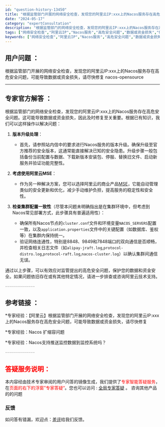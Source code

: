 ```yaml
---
id: "question-history-13450"
title: "根据监管部门开展的网络安全检查，发现您的阿里云IP:xxx上的Nacos服务存在高危安全问题，可能导致数据 nacos-opensource"
date: "2024-05-17"
category: "expertConsultation"
description: "根据监管部门的网络安全检查，发现您的阿里云IP:xxx上的Nacos服务存在高危安全问题。这可能导致数据或资金损失，因此及时修复至关重要。根据已有知识，我们可以这样操作以解决问题：1. **版本升级处理**：   - 首先，请参照站内信中的要求进行Nacos服务的版本升级。确保升级至官方推荐的安全版"
tags: ["网络安全检查","阿里云IP","Nacos服务","高危安全问题","数据或资金损失","修复"]
keywords: ["网络安全检查","阿里云IP","Nacos服务","高危安全问题","数据或资金损失","修复"]
---
```


## 用户问题 ： 
 根据监管部门开展的网络安全检查，发现您的阿里云IP:xxx上的Nacos服务存在高危安全问题，可能导致数据或资金损失，请尽快修复 nacos-opensource 

---------------
## 专家官方解答 ：

根据监管部门的网络安全检查，发现您的阿里云IP:xxx上的Nacos服务存在高危安全问题。这可能导致数据或资金损失，因此及时修复至关重要。根据已有知识，我们可以这样操作以解决问题：

1. **版本升级处理**：
   - 首先，请参照站内信中的要求进行Nacos服务的版本升级。确保升级至官方推荐的安全版本，这通常能直接解决已知的安全隐患。升级步骤一般包括备份当前配置与数据、下载新版本安装包、停服、替换旧文件、启动新服务并验证功能完整性。

2. **考虑使用阿里云MSE**：
   - 作为另一种解决方案，您可以选择阿里云的商业产品[MSE](https://www.aliyun.com/product/aliware/mse?spm=5176.28093861.0.0.5043510c7WFzAm&scm=20140722.X_data-499c7d713c8221078253._.V_1)，它能自动管理类似的安全更新和优化，减少手动维护负担，提高服务的稳定性和安全性。

3. **检查集群配置一致性**（尽管本问题未明确指出是在集群环境中，但考虑到Nacos常见部署方式，此步骤具有普遍适用性）：
   - 确保所有Nacos节点的`cluster.conf`文件和环境变量`NACOS_SERVERS`配置一致，以及`application.properties`文件中的关键配置（如数据库、鉴权等）在集群内保持统一。
   - 验证网络连通性，特别是8848、9849和7848端口的双向通信是否顺畅，并检查相关日志文件（如`alipay-jraft.log`,`protocol-distro.log`,`protocol-raft.log`,`nacos-cluster.log`）以确认集群间通信无误。

通过以上步骤，可以有效应对监管提出的高危安全问题，保护您的数据和资金安全。如果问题依旧存在或有其他特定情况，请进一步排查或咨询阿里云技术支持。


<font color="#949494">---------------</font> 


## 参考链接 ：

*专家经验：【阿里云】根据监管部门开展的网络安全检查，发现您的阿里云IP:xxx上的Nacos服务存在高危安全问题，可能导致数据或资金损失，请尽快修复 
 
 *专家经验：Nacos 扩缩容问题 
 
 *专家经验：Nacos支持推送监控数据到监控系统吗？ 


 <font color="#949494">---------------</font> 
 


## <font color="#FF0000">答疑服务说明：</font> 

本内容经由技术专家审阅的用户问答的镜像生成，我们提供了<font color="#FF0000">专家智能答疑服务</font>，在<font color="#FF0000">页面的右下的浮窗”专家答疑“</font>。您也可以访问 : [全局专家答疑](https://answer.opensource.alibaba.com/docs/intro) 。 咨询其他产品的的问题

### 反馈
如问答有错漏，欢迎点：[差评](https://ai.nacos.io/user/feedbackByEnhancerGradePOJOID?enhancerGradePOJOId=13900)给我们反馈。
